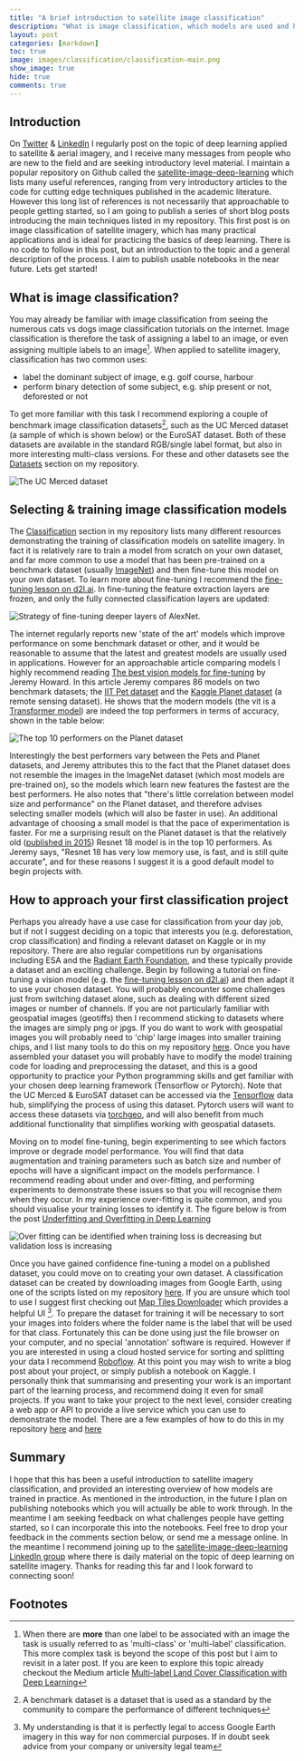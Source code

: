 ```yaml
---
title: "A brief introduction to satellite image classification"
description: "What is image classification, which models are used and how to approach your first project"
layout: post
categories: [markdown]
toc: true
image: images/classification/classification-main.png
show_image: true
hide: true
comments: true
---
```

## Introduction
On [Twitter](https://twitter.com/robmarkcole) & [LinkedIn](https://www.linkedin.com/in/robmarkcole/) I regularly post on the topic of deep learning applied to satellite & aerial imagery, and I receive many messages from people who are new to the field and are seeking introductory level material. I maintain a popular repository on Github called the [satellite-image-deep-learning](https://github.com/robmarkcole/satellite-image-deep-learning) which lists many useful references, ranging from very introductory articles to the code for cutting edge techniques published in the academic literature. However this long list of references is not necessarily that approachable to people getting started, so I am going to publish a series of short blog posts introducing the main techniques listed in my repository. This first post is on image classification of satellite imagery, which has many practical applications and is ideal for practicing the basics of deep learning. There is no code to follow in this post, but an introduction to the topic and a general description of the process. I aim to publish usable notebooks in the near future. Lets get started!

## What is image classification?
You may already be familiar with image classification from seeing the numerous cats vs dogs image classification tutorials on the internet. Image classification is therefore the task of assigning a label to an image, or even assigning multiple labels to an image[^1]. When applied to satellite imagery, classification has two common uses:

- label the dominant subject of image, e.g. golf course, harbour
- perform binary detection of some subject, e.g. ship present or not, deforested or not

To get more familiar with this task I recommend exploring a couple of benchmark image classification datasets[^2], such as the UC Merced dataset (a sample of which is shown below) or the EuroSAT dataset. Both of these datasets are available in the standard RGB/single label format, but also in more interesting multi-class versions. For these and other datasets see the [Datasets](https://github.com/robmarkcole/satellite-image-deep-learning/blob/master/assets/datasets.md) section on my repository.

![](https://www.researchgate.net/publication/324924412/figure/fig4/AS:644015246544898@1530556608631/Example-images-from-the-UC-Merced-dataset.png "The UC Merced dataset")

## Selecting & training image classification models
The [Classification](https://github.com/robmarkcole/satellite-image-deep-learning#classification) section in my repository lists many different resources demonstrating the training of classification models on satellite imagery. In fact it is relatively rare to train a model from scratch on your own dataset, and far more common to use a model that has been pre-trained on a benchmark dataset (usually [ImageNet](https://en.wikipedia.org/wiki/ImageNet)) and then fine-tune this model on your own dataset. To learn more about fine-tuning I recommend the [fine-tuning lesson on d2l.ai](https://d2l.ai/chapter_computer-vision/fine-tuning.html). In fine-tuning the feature extraction layers are frozen, and only the fully connected classification layers are updated:

![](https://api.intechopen.com/media/chapter/64395/media/F5.png "Strategy of fine-tuning deeper layers of AlexNet.")

The internet regularly reports new 'state of the art' models which improve performance on some benchmark dataset or other, and it would be reasonable to assume that the latest and greatest models are usually used in applications. However for an approachable article comparing models I highly recommend reading [The best vision models for fine-tuning](https://www.kaggle.com/code/jhoward/the-best-vision-models-for-fine-tuning/notebook) by Jeremy Howard. In this article Jeremy compares 86 models on two benchmark datasets; the [IIT Pet dataset](https://www.robots.ox.ac.uk/~vgg/data/pets/) and the [Kaggle Planet dataset](https://www.kaggle.com/c/planet-understanding-the-amazon-from-space/data) (a remote sensing dataset). He shows that the modern models (the vit is a [Transformer model](https://robmarkcole.com/markdown/2022/08/15/transformers.html)) are indeed the top performers in terms of accuracy, shown in the table below:

![](https://raw.githubusercontent.com/robmarkcole/blog/master/images/classification/table.png "The top 10 performers on the Planet dataset")

Interestingly the best performers vary between the Pets and Planet datasets, and Jeremy attributes this to the fact that the Planet dataset does not resemble the images in the ImageNet dataset (which most models are pre-trained on), so the models which learn new features the fastest are the best performers. He also notes that "there's little correlation between model size and performance" on the Planet dataset, and therefore advises selecting smaller models (which will also be faster in use). An additional advantage of choosing a small model is that the pace of experimentation is faster. For me a surprising result on the Planet dataset is that the relatively old ([published in 2015](https://arxiv.org/abs/1512.03385)) Resnet 18 model is in the top 10 performers. As Jeremy says, "Resnet 18 has very low memory use, is fast, and is still quite accurate", and for these reasons I suggest it is a good default model to begin projects with. 

## How to approach your first classification project
Perhaps you already have a use case for classification from your day job, but if not I suggest deciding on a topic that interests you (e.g. deforestation, crop classification) and finding a relevant dataset on Kaggle or in my repository. There are also regular competitions run by organisations including ESA and the [Radiant Earth Foundation](https://www.radiant.earth/), and these typically provide a dataset and an exciting challenge. Begin by following a tutorial on fine-tuning a vision model (e.g. the [fine-tuning lesson on d2l.ai](https://d2l.ai/chapter_computer-vision/fine-tuning.html)) and then adapt it to use your chosen dataset. You will probably encounter some challenges just from switching dataset alone, such as dealing with different sized images or number of channels. If you are not particularly familiar with geospatial images (geotiffs) then I recommend sticking to datasets where the images are simply png or jpgs. If you do want to work with geospatial images you will probably need to 'chip' large images into smaller training chips, and I list many tools to do this on my repository [here](https://github.com/robmarkcole/satellite-image-deep-learning/blob/master/assets/software.md#image-chippingtiling--merging). Once you have assembled your dataset you will probably have to modify the model training code for loading and preprocessing the dataset, and this is a good opportunity to practice your Python programming skills and get familiar with your chosen deep learning framework (Tensorflow or Pytorch). Note that the UC Merced & EuroSAT dataset can be accessed via the [Tensorflow](https://www.tensorflow.org/datasets/catalog/overview) data hub, simplifying the process of using this dataset. Pytorch users will want to access these datasets via [torchgeo](https://torchgeo.readthedocs.io/en/latest/_modules/torchgeo/datamodules/ucmerced.html), and will also benefit from much additional functionality that simplifies working with geospatial datasets.

Moving on to model fine-tuning, begin experimenting to see which factors improve or degrade model performance. You will find that data augmentation and training parameters such as batch size and number of epochs will have a significant impact on the models performance. I recommend reading about under and over-fitting, and performing experiments to demonstrate these issues so that you will recognise them when they occur. In my experience 
over-fitting is quite common, and you should visualise your training losses to identify it. The figure below is from the post [Underfitting and Overfitting in Deep Learning](https://medium.com/mlearning-ai/underfitting-and-overfitting-in-deep-learning-687b1b7eb738)

![](https://miro.medium.com/max/1400/1*pgQzuW_Wava2aHcVBsaXbw.png "Over fitting can be identified when training loss is decreasing but validation loss is increasing")

Once you have gained confidence fine-tuning a model on a published dataset, you could move on to creating your own dataset. A classification dataset can be created by downloading images from Google Earth, using one of the scripts listed on my repository [here](https://github.com/robmarkcole/satellite-image-deep-learning/blob/master/assets/software.md#image-dataset-creation). If you are unsure which tool to use I suggest first checking out [Map Tiles Downloader](https://github.com/AliFlux/MapTilesDownloader) which provides a helpful UI [^3]. To prepare the dataset for training it will be necessary to sort your images into folders where the folder name is the label that will be used for that class. Fortunately this can be done using just the file browser on your computer, and no special 'annotation' software is required. However if you are interested in using a cloud hosted service for sorting and splitting your data I recommend [Roboflow](https://roboflow.com/robincole). At this point you may wish to write a blog post about your project, or simply publish a notebook on Kaggle. I personally think that summarising and presenting your work is an important part of the learning process, and recommend doing it even for small projects. If you want to take your project to the next level, consider creating a web app or API to provide a live service which you can use to demonstrate the model. There are a few examples of how to do this in my repository [here](https://github.com/robmarkcole/satellite-image-deep-learning/blob/master/assets/software.md#web-apps) and [here](https://github.com/robmarkcole/satellite-image-deep-learning/blob/master/assets/deployment.md)

## Summary
I hope that this has been a useful introduction to satellite imagery classification, and provided an interesting overview of how models are trained in practice. As mentioned in the introduction, in the future I plan on publishing notebooks which you will actually be able to work through. In the meantime I am seeking feedback on what challenges people have getting started, so I can incorporate this into the notebooks. Feel free to drop your feedback in the comments section below, or send me a message online. In the meantime I recommend joining up to the [satellite-image-deep-learning LinkedIn group](https://www.linkedin.com/groups/12698393/) where there is daily material on the topic of deep learning on satellite imagery. Thanks for reading this far and I look forward to connecting soon! 

## Footnotes
[^1]: When there are **more** than one label to be associated with an image the task is usually referred to as 'multi-class' or 'multi-label' classification. This more complex task is beyond the scope of this post but I aim to revisit in a later post. If you are keen to explore this topic already checkout the Medium article [Multi-label Land Cover Classification with Deep Learning](https://towardsdatascience.com/multi-label-land-cover-classification-with-deep-learning-d39ce2944a3d)
[^2]: A benchmark dataset is a dataset that is used as a standard by the community to compare the performance of different techniques
[^3]: My understanding is that it is perfectly legal to access Google Earth imagery in this way for non commercial purposes. If in doubt seek advice from your company or university legal team
